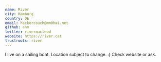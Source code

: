 ```yaml
---
name: River
city: Hamburg
country: DE
email: hackercouch@mm0hai.net
github: anm
twitter: rivermacleod
website: https://river.cat
trustroots: river
---
```


I live on a sailing boat. Location subject to change. :) Check website or ask.
